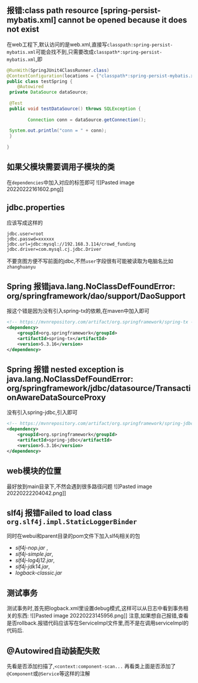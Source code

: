 ## 报错:class path resource [spring-persist-mybatis.xml] cannot be opened because it does not exist
在web工程下,默认访问的是web.xml,直接写`classpath:spring-persist-mybatis.xml`可能会找不到,只需要改成`classpath*:spring-persist-mybatis.xml`,即
```java
@RunWith(SpringJUnit4ClassRunner.class)  
@ContextConfiguration(locations = {"classpath*:spring-persist-mybatis.xml"})  
public class testSpring {  
    @Autowired  
 private DataSource dataSource;  
  
 @Test  
 public void testDataSource() throws SQLException {  
  
        Connection conn = dataSource.getConnection();  
  
 System.out.println("conn = " + conn);  
 }  
  
}

```


## 如果父模块需要调用子模块的类
在`dependencies`中加入对应的标签即可
![[Pasted image 20220222161602.png]]

## jdbc.properties
应该写成这样的
```
jdbc.user=root  
jdbc.passwd=xxxxxx
jdbc.url=jdbc:mysql://192.168.3.114/crowd_funding  
jdbc.driver=com.mysql.cj.jdbc.Driver
```
不要贪图方便不写前面的jdbc,不然`user`字段很有可能被读取为电脑名比如`zhanghuanyu`

## Spring 报错java.lang.NoClassDefFoundError: org/springframework/dao/support/DaoSupport
报这个错是因为没有引入spring-tx的依赖,在maven中加入即可
```xml
<!-- https://mvnrepository.com/artifact/org.springframework/spring-tx -->
<dependency>
    <groupId>org.springframework</groupId>
    <artifactId>spring-tx</artifactId>
    <version>5.3.16</version>
</dependency>
```
## Spring 报错 nested exception is java.lang.NoClassDefFoundError: org/springframework/jdbc/datasource/TransactionAwareDataSourceProxy
没有引入spring-jdbc,引入即可
```xml
<!-- https://mvnrepository.com/artifact/org.springframework/spring-jdbc -->
<dependency>
    <groupId>org.springframework</groupId>
    <artifactId>spring-jdbc</artifactId>
    <version>5.3.16</version>
</dependency>

```

## web模块的位置
最好放到main目录下,不然会遇到很多路径问题
![[Pasted image 20220222204042.png]]

## slf4j 报错Failed to load class `org.slf4j.impl.StaticLoggerBinder`
同时在webui和parent目录的pom文件下加入slf4j相关的包
- _slf4j-nop.jar_ ,
- _slf4j-simple.jar_, 
- _slf4j-log4j12.jar_, 
- _slf4j-jdk14.jar_,
-  _logback-classic.jar_

## 测试事务
测试事务时,首先把logback.xml里设置debug模式,这样可以从日志中看到事务相关的东西:
![[Pasted image 20220223145956.png]]
注意,如果想自己报错,查看是否rollback.报错代码应该写在ServiceImpl文件里,而不是在调用serviceImpl的代码后.


## @Autowired自动装配失败
先看是否添加扫描了,`<context:component-scan...`
再看类上面是否添加了`@Component`或`@Service`等这样的注解